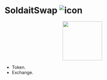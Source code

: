 # SoldaitSwap ![icon](https://user-images.githubusercontent.com/45886554/198417553-972b402b-dfb9-43f3-a470-3ce30d71abaa.png)

<p align="center" dir="auto">
  <a href="https://pancakeswap.finance" rel="nofollow">
      <img src="https://camo.githubusercontent.com/078509f7babfe65db59a72964063901cf72df5769108e0aef05bf9656c563e17/68747470733a2f2f70616e63616b65737761702e66696e616e63652f6c6f676f2e706e67" height="128" data-canonical-src="https://pancakeswap.finance/logo.png" style="max-width: 100%;">
  </a>
</p>

- Token.
- Exchange.
